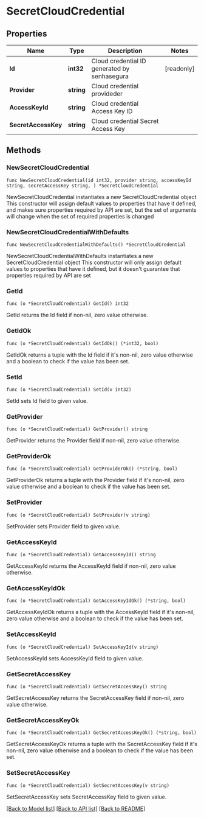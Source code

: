 # SecretCloudCredential

## Properties

Name | Type | Description | Notes
------------ | ------------- | ------------- | -------------
**Id** | **int32** | Cloud credential ID generated by senhasegura | [readonly] 
**Provider** | **string** | Cloud credential provideder | 
**AccessKeyId** | **string** | Cloud credential Access Key ID | 
**SecretAccessKey** | **string** | Cloud credential Secret Access Key | 

## Methods

### NewSecretCloudCredential

`func NewSecretCloudCredential(id int32, provider string, accessKeyId string, secretAccessKey string, ) *SecretCloudCredential`

NewSecretCloudCredential instantiates a new SecretCloudCredential object
This constructor will assign default values to properties that have it defined,
and makes sure properties required by API are set, but the set of arguments
will change when the set of required properties is changed

### NewSecretCloudCredentialWithDefaults

`func NewSecretCloudCredentialWithDefaults() *SecretCloudCredential`

NewSecretCloudCredentialWithDefaults instantiates a new SecretCloudCredential object
This constructor will only assign default values to properties that have it defined,
but it doesn't guarantee that properties required by API are set

### GetId

`func (o *SecretCloudCredential) GetId() int32`

GetId returns the Id field if non-nil, zero value otherwise.

### GetIdOk

`func (o *SecretCloudCredential) GetIdOk() (*int32, bool)`

GetIdOk returns a tuple with the Id field if it's non-nil, zero value otherwise
and a boolean to check if the value has been set.

### SetId

`func (o *SecretCloudCredential) SetId(v int32)`

SetId sets Id field to given value.


### GetProvider

`func (o *SecretCloudCredential) GetProvider() string`

GetProvider returns the Provider field if non-nil, zero value otherwise.

### GetProviderOk

`func (o *SecretCloudCredential) GetProviderOk() (*string, bool)`

GetProviderOk returns a tuple with the Provider field if it's non-nil, zero value otherwise
and a boolean to check if the value has been set.

### SetProvider

`func (o *SecretCloudCredential) SetProvider(v string)`

SetProvider sets Provider field to given value.


### GetAccessKeyId

`func (o *SecretCloudCredential) GetAccessKeyId() string`

GetAccessKeyId returns the AccessKeyId field if non-nil, zero value otherwise.

### GetAccessKeyIdOk

`func (o *SecretCloudCredential) GetAccessKeyIdOk() (*string, bool)`

GetAccessKeyIdOk returns a tuple with the AccessKeyId field if it's non-nil, zero value otherwise
and a boolean to check if the value has been set.

### SetAccessKeyId

`func (o *SecretCloudCredential) SetAccessKeyId(v string)`

SetAccessKeyId sets AccessKeyId field to given value.


### GetSecretAccessKey

`func (o *SecretCloudCredential) GetSecretAccessKey() string`

GetSecretAccessKey returns the SecretAccessKey field if non-nil, zero value otherwise.

### GetSecretAccessKeyOk

`func (o *SecretCloudCredential) GetSecretAccessKeyOk() (*string, bool)`

GetSecretAccessKeyOk returns a tuple with the SecretAccessKey field if it's non-nil, zero value otherwise
and a boolean to check if the value has been set.

### SetSecretAccessKey

`func (o *SecretCloudCredential) SetSecretAccessKey(v string)`

SetSecretAccessKey sets SecretAccessKey field to given value.



[[Back to Model list]](../README.md#documentation-for-models) [[Back to API list]](../README.md#documentation-for-api-endpoints) [[Back to README]](../README.md)


